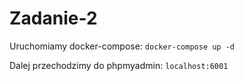 # Zadanie-2

Uruchomiamy docker-compose: `docker-compose up -d`

Dalej przechodzimy do phpmyadmin: `localhost:6001`
